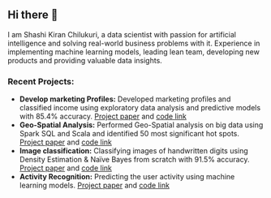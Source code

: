 ## Hi there 👋

I am Shashi Kiran Chilukuri, a data scientist with passion for artificial intelligence and solving real-world business problems with it. Experience in implementing machine learning models, leading lean team, developing new products and providing valuable data insights. 

### Recent Projects: 
- **Develop marketing Profiles:** Developed marketing profiles and classified income using exploratory data analysis and predictive models with 85.4% accuracy. [Project paper](https://github.com/ShashiChilukuri/MCS-Projects/blob/master/Create%20marketing%20Profiles/Portfolio%20Report.pdf) and [code link](https://github.com/ShashiChilukuri/MCS-Projects/tree/master/Create%20marketing%20Profiles)
- **Geo-Spatial Analysis:** Performed Geo-Spatial analysis on big data using Spark SQL and Scala and identified 50 most significant hot spots. [Project paper](https://github.com/ShashiChilukuri/MCS-Projects/blob/master/Geo-Spatial%20Analysis/Geo-Spatial_Analysis_paper.pdf) and [code link](https://github.com/ShashiChilukuri/MCS-Projects/tree/master/Geo-Spatial%20Analysis)
- **Image classification:** Classifying images of handwritten digits using Density Estimation & Naïve Bayes from scratch with 91.5% accuracy. [Project paper](https://github.com/ShashiChilukuri/MCS-Projects/blob/master/Image%20Classification/CSE%20575%20Porfolio%20Report.pdf) and [code link](https://github.com/ShashiChilukuri/MCS-Projects/tree/master/Image%20Classification)
- **Activity Recognition:** Predicting the user activity using machine learning models. [Project paper](https://github.com/ShashiChilukuri/MCS-Projects/blob/master/Activity%20Recognition/ASU%20CSE%20572%20Data%20Mining%20-%20Porfolio%20Report.pdf) and [code link](https://github.com/ShashiChilukuri/MCS-Projects/tree/master/Activity%20Recognition) 
